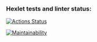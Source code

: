 ### Hexlet tests and linter status:
[![Actions Status](https://github.com/marinavasyukova/python-project-49/workflows/hexlet-check/badge.svg)](https://github.com/marinavasyukova/python-project-49/actions)

[![Maintainability](https://api.codeclimate.com/v1/badges/3c4a10d1b77687e60284/maintainability)](https://codeclimate.com/github/marinavasyukova/python-project-49/maintainability)